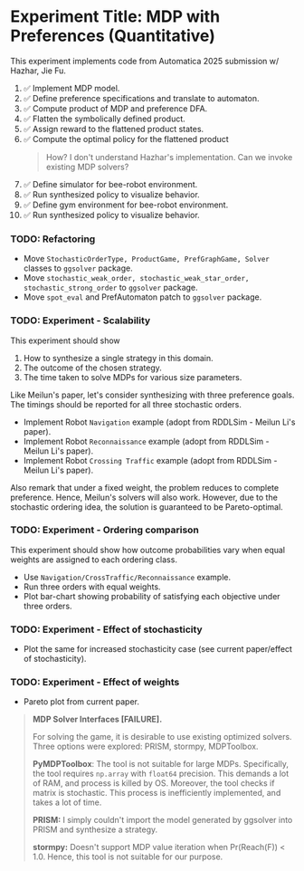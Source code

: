 # Experiment Title: MDP with Preferences (Quantitative) 

This experiment implements code from Automatica 2025 submission w/ Hazhar, Jie Fu.

1. ✅ Implement MDP model.
2. ✅ Define preference specifications and translate to automaton. 
3. ✅ Compute product of MDP and preference DFA. 
4. ✅ Flatten the symbolically defined product. 
5. ✅ Assign reward to the flattened product states.
6. ✅ Compute the optimal policy for the flattened product 
    > How? I don't understand Hazhar's implementation. Can we invoke existing MDP solvers?
7. ✅ Define simulator for bee-robot environment.
8. ✅ Run synthesized policy to visualize behavior.
9. ✅ Define gym environment for bee-robot environment. 
10. ✅ Run synthesized policy to visualize behavior.

### TODO: Refactoring
* Move `StochasticOrderType, ProductGame, PrefGraphGame, Solver` classes to `ggsolver` package.
* Move `stochastic_weak_order, stochastic_weak_star_order, stochastic_strong_order` to `ggsolver` package.
* Move `spot_eval` and PrefAutomaton patch to `ggsolver` package.

### TODO: Experiment - Scalability
This experiment should show 
1. How to synthesize a single strategy in this domain. 
2. The outcome of the chosen strategy. 
3. The time taken to solve MDPs for various size parameters.

Like Meilun's paper, let's consider synthesizing with three preference goals.
The timings should be reported for all three stochastic orders.

* Implement Robot `Navigation` example (adopt from RDDLSim - Meilun Li's paper).
* Implement Robot `Reconnaissance` example (adopt from RDDLSim - Meilun Li's paper).
* Implement Robot `Crossing Traffic` example (adopt from RDDLSim - Meilun Li's paper).

Also remark that under a fixed weight, the problem reduces to complete preference.
Hence, Meilun's solvers will also work. 
However, due to the stochastic ordering idea, the solution is guaranteed to be Pareto-optimal. 


### TODO: Experiment - Ordering comparison
This experiment should show how outcome probabilities vary when equal 
weights are assigned to each ordering class.

* Use `Navigation/CrossTraffic/Reconnaissance` example. 
* Run three orders with equal weights.
* Plot bar-chart showing probability of satisfying each objective under three orders.

### TODO: Experiment - Effect of stochasticity
* Plot the same for increased stochasticity case (see current paper/effect of stochasticity).

### TODO: Experiment - Effect of weights
* Pareto plot from current paper.


> **MDP Solver Interfaces [FAILURE].**
> 
> For solving the game, it is desirable to use existing optimized solvers.   
> Three options were explored: PRISM, stormpy, MDPToolbox.
> 
> **PyMDPToolbox**: The tool is not suitable for large MDPs.
> Specifically, the tool requires `np.array` with `float64` precision. 
> This demands a lot of RAM, and process is killed by OS. 
> Moreover, the tool checks if matrix is stochastic. 
> This process is inefficiently implemented, and takes a lot of time.   
> 
> **PRISM:** I simply couldn't import the model generated by ggsolver into PRISM
> and synthesize a strategy. 
> 
> **stormpy:** Doesn't support MDP value iteration when Pr(Reach(F)) < 1.0.
> Hence, this tool is not suitable for our purpose.
